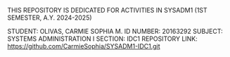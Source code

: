 THIS REPOSITORY IS DEDICATED FOR ACTIVITIES IN SYSADM1 (1ST SEMESTER, A.Y. 2024-2025)

STUDENT: OLIVAS, CARMIE SOPHIA M.
ID NUMBER: 20163292
SUBJECT: SYSTEMS ADMINISTRATION I
SECTION: IDC1
REPOSITORY LINK: https://github.com/CarmieSophia/SYSADM1-IDC1.git

